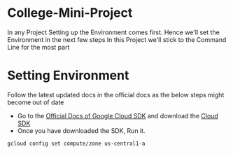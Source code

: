 # College-Mini-Project

In any Project Setting up the Environment comes first. Hence we'll set the Environment in the next few steps
In this Project we'll stick to the Command Line for the most part

# Setting Environment
Follow the latest updated docs in the official docs as the below steps might become out of date
* Go to the [Official Docs of Google Cloud SDK](https://cloud.google.com/sdk/docs/quickstart-windows) and download the [Cloud SDK](https://dl.google.com/dl/cloudsdk/channels/rapid/GoogleCloudSDKInstaller.exe)
* Once you have downloaded the SDK, Run it.

```
gcloud config set compute/zone us-central1-a
```
